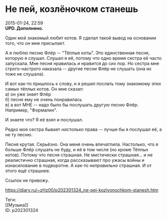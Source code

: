 Не пей, козлёночком станешь
============================

   
 2015-01-24, 22:59   
   **UPD. Дополнено.**    
   
 Один мой знакомый любит котов. Я сделал такой вывод на основании того, что он мне присылает.   
   
 А я люблю песню Флёр -- "Тёплые коты". Это единственная песня, которую я слушал. Слушал я её, потому что одно время сестра её часто запускала. Мне песня нравилась и нравится до сих пор. Но сестра мне строго-настрого наказала -- другие песни Флёр не слушать (она их тоже не слушала).   
   
 И вот как-то пришлось к слову, и я решил послать тому знакомому этих самых тёплых котов. Он мне сказал:   
 а) он уже знает Флёр   
 б) песня ему не очень понравилась   
 в) а вот МНЕ -- надо было бы послушать другую песню Флёр. Например, "Формалин".   
   
 И знаете что? Я её взял и послушал.   
   
 Редко моя сестра бывает  *настолько*  права -- лучше бы я послушал её, а не ту песню.   
   
 Песня крутая. Серьёзно. Она меня очень впечатлила. Настолько, что я больше Флёр слушать не буду, и её в том числе (но кроме Тёплых котов). Потому что песня страшная. Не мистически страшная... и не реалистично страшная, когда рассказывают про ужасы войны и изнасилование в подворотне. А как-то  *неправильно*  страшная. И от этого ещё страшнее.   
   
 Ссылок не привожу.   
    
 <https://diary.ru/~zHz00/p202301324_ne-pej-kozlyonochkom-stanesh.htm>   
   
 Теги:   
 [[Музыка]]   
 ID: p202301324